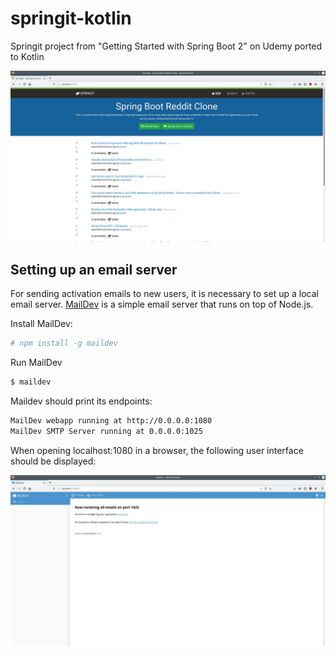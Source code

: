 # springit-kotlin
Springit project from "Getting Started with Spring Boot 2" on Udemy ported to Kotlin

![alt text](screenshots/springit.jpg "Springit web app")

## Setting up an email server

For sending activation emails to new users, it is necessary to set up a local email server. [MailDev](https://github.com/maildev/maildev) is a simple email server that runs on top of Node.js.

Install MailDev:

```bash
# npm install -g maildev
```

Run MailDev

```bash
$ maildev
```

Maildev should print its endpoints:

```bash
MailDev webapp running at http://0.0.0.0:1080
MailDev SMTP Server running at 0.0.0.0:1025
```

When opening localhost:1080 in a browser, the following user interface should be displayed:


![alt text](screenshots/maildev.jpg "MailDev user interface")

